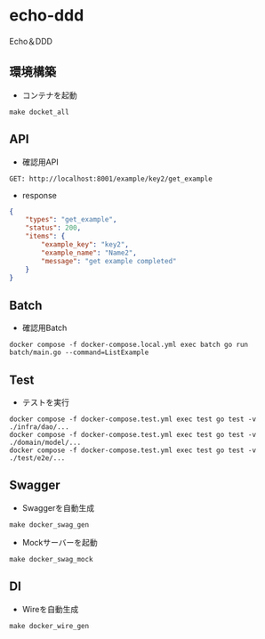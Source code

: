 # echo-ddd
Echo＆DDD

## 環境構築
- コンテナを起動
```
make docket_all
```

## API
- 確認用API
```
GET: http://localhost:8001/example/key2/get_example
```
- response
```json
{
    "types": "get_example",
    "status": 200,
    "items": {
        "example_key": "key2",
        "example_name": "Name2",
        "message": "get example completed"
    }
}
```

## Batch
- 確認用Batch
```
docker compose -f docker-compose.local.yml exec batch go run batch/main.go --command=ListExample
```

## Test
- テストを実行
```
docker compose -f docker-compose.test.yml exec test go test -v ./infra/dao/...
docker compose -f docker-compose.test.yml exec test go test -v ./domain/model/...
docker compose -f docker-compose.test.yml exec test go test -v ./test/e2e/...
```

## Swagger
- Swaggerを自動生成
```
make docker_swag_gen
```
- Mockサーバーを起動
```
make docker_swag_mock
```

## DI
- Wireを自動生成
```
make docker_wire_gen
```

